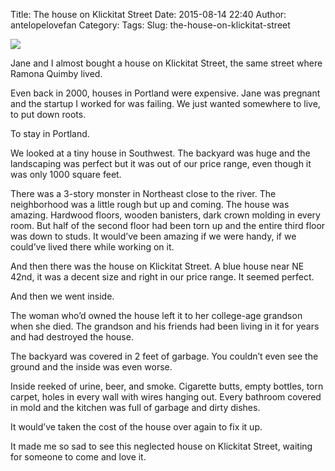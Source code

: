 Title: The house on Klickitat Street
Date: 2015-08-14 22:40
Author: antelopelovefan
Category: 
Tags: 
Slug: the-house-on-klickitat-street

<img src="https://cdn-images-2.medium.com/max/800/1*bc-bH60PGhINQ_4KN6vNyg.png"  />

Jane and I almost bought a house on Klickitat Street, the same street where Ramona Quimby lived.

Even back in 2000, houses in Portland were expensive. Jane was pregnant and the startup I worked for was failing. We just wanted somewhere to live, to put down roots.

To stay in Portland.

We looked at a tiny house in Southwest. The backyard was huge and the landscaping was perfect but it was out of our price range, even though it was only 1000 square feet.

There was a 3-story monster in Northeast close to the river. The neighborhood was a little rough but up and coming. The house was amazing. Hardwood floors, wooden banisters, dark crown molding in every room. But half of the second floor had been torn up and the entire third floor was down to studs. It would’ve been amazing if we were handy, if we could’ve lived there while working on it.

And then there was the house on Klickitat Street. A blue house near NE 42nd, it was a decent size and right in our price range. It seemed perfect.

And then we went inside.

The woman who’d owned the house left it to her college-age grandson when she died. The grandson and his friends had been living in it for years and had destroyed the house.

The backyard was covered in 2 feet of garbage. You couldn’t even see the ground and the inside was even worse.

Inside reeked of urine, beer, and smoke. Cigarette butts, empty bottles, torn carpet, holes in every wall with wires hanging out. Every bathroom covered in mold and the kitchen was full of garbage and dirty dishes.

It would’ve taken the cost of the house over again to fix it up.

It made me so sad to see this neglected house on Klickitat Street, waiting for someone to come and love it.

